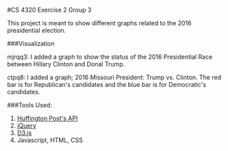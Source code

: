 #CS 4320 Exercise 2 Group 3

This project is meant to show different graphs related to the 2016 presidential election.

###Visualization

mjrqq3: I added a graph to show the status of the 2016 Presidential Race between Hillary Clinton and Donal Trump.

ctpq8: I added a graph; 2016 Missouri President: Trump vs. Clinton. The red bar is for Republican's candidates and the blue bar is for Democratic's candidates.

###Tools Used:
 
1. [Huffington Post's API](http://elections.huffingtonpost.com/pollster/api)
2. [jQuery](https://jquery.com/)
3. [D3.js](https://d3js.org)
3. Javascript, HTML, CSS





